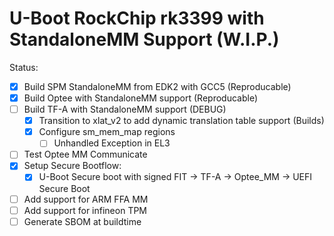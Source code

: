 # U-Boot RockChip rk3399 with StandaloneMM Support (W.I.P.)
Status:
* [x] Build SPM StandaloneMM from EDK2 with GCC5 (Reproducable)
* [x] Build Optee with StandaloneMM support (Reproducable)
* [ ] Build TF-A with StandaloneMM support (DEBUG)
  * [x] Transition to xlat_v2 to add dynamic translation table support (Builds)
  * [x] Configure sm_mem_map regions
    * [ ] Unhandled Exception in EL3
* [ ] Test Optee MM Communicate
* [x] Setup Secure Bootflow:
  * [x] U-Boot Secure boot with signed FIT -> TF-A -> Optee_MM -> UEFI Secure Boot
* [ ] Add support for ARM FFA MM
* [ ] Add support for infineon TPM
* [ ] Generate SBOM at buildtime
